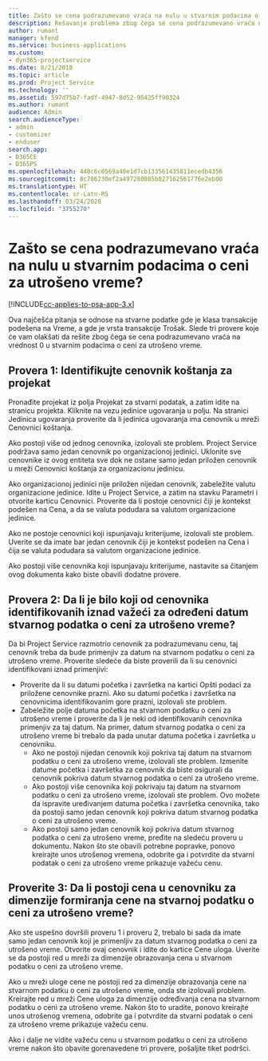 ```yaml
---
title: Zašto se cena podrazumevano vraća na nulu u stvarnim podacima o ceni za utrošeno vreme?
description: Rešavanje problema zbog čega se cena podrazumevano vraća na 0 u stvarnim podacima o ceni za utrošeno vreme.
author: rumant
manager: kfend
ms.service: business-applications
ms.custom:
- dyn365-projectservice
ms.date: 8/21/2018
ms.topic: article
ms.prod: Project Service
ms.technology: ''
ms.assetid: 597d75b7-fadf-4947-8d52-95425ff90324
ms.author: rumant
audience: Admin
search.audienceType:
- admin
- customizer
- enduser
search.app:
- D365CE
- D365PS
ms.openlocfilehash: 448c6c0569a40e1d7cb133561435811ecedb4356
ms.sourcegitcommit: 8c786230ef2a497280885b827162561776e2eb00
ms.translationtype: HT
ms.contentlocale: sr-Latn-RS
ms.lasthandoff: 03/24/2020
ms.locfileid: "3755270"
---
```

# <a name="why-is-the-price-defaulting-to-zero-on-time-cost-actuals"></a>Zašto se cena podrazumevano vraća na nulu u stvarnim podacima o ceni za utrošeno vreme?

[!INCLUDE[cc-applies-to-psa-app-3.x](../includes/cc-applies-to-psa-app-3x.md)]

Ova najčešća pitanja se odnose na stvarne podatke gde je klasa transakcije podešena na Vreme, a gde je vrsta transakcije Trošak. Slede tri provere koje će vam olakšati da rešite zbog čega se cena podrazumevano vraća na vrednost 0 u stvarnim podacima o ceni za utrošeno vreme.
 
## <a name="check-1-identify-the-cost-price-list-for-the-project"></a>Provera 1: Identifikujte cenovnik koštanja za projekat

Pronađite projekat iz polja Projekat za stvarni podatak, a zatim idite na stranicu projekta. Kliknite na vezu jedinice ugovaranja u polju. Na stranici Jedinica ugovaranja proverite da li jedinica ugovaranja ima cenovnik u mreži Cenovnici koštanja.

Ako postoji više od jednog cenovnika, izolovali ste problem. Project Service podržava samo jedan cenovnik po organizacionoj jedinici. Uklonite sve cenovnike iz ovog entiteta sve dok ne ostane samo jedan priložen cenovnik u mreži Cenovnici koštanja za organizacionu jedinicu.

Ako organizacionoj jedinici nije priložen nijedan cenovnik, zabeležite valutu organizacione jedinice. Idite u Project Service, a zatim na stavku Parametri i otvorite karticu Cenovnici. Proverite da li postoje cenovnici čiji je kontekst podešen na Cena, a da se valuta podudara sa valutom organizacione jedinice.
 
Ako ne postoje cenovnici koji ispunjavaju kriterijume, izolovali ste problem. Uverite se da imate bar jedan cenovnik čiji je kontekst podešen na Cena i čija se valuta podudara sa valutom organizacione jedinice.

Ako postoji više cenovnika koji ispunjavaju kriterijume, nastavite sa čitanjem ovog dokumenta kako biste obavili dodatne provere.

## <a name="check-2-are-any-of-the-price-lists-identified-above-valid-for-the-specific-date-of-the-time-cost-actual"></a>Provera 2: Da li je bilo koji od cenovnika identifikovanih iznad važeći za određeni datum stvarnog podatka o ceni za utrošeno vreme?

Da bi Project Service razmotrio cenovnik za podrazumevanu cenu, taj cenovnik treba da bude primenjiv za datum na stvarnom podatku o ceni za utrošeno vreme. Proverite sledeće da biste proverili da li su cenovnici identifikovani iznad primenjivi:

- Proverite da li su datumi početka i završetka na kartici Opšti podaci za priložene cenovnike prazni. Ako su datumi početka i završetka na cenovnicima identifikovanim gore prazni, izolovali ste problem. 
- Zabeležite polje datuma početka na stvarnom podatku o ceni za utrošeno vreme i proverite da li je neki od identifikovanih cenovnika primenjiv za taj datum. Na primer, datum stvarnog podatka o ceni za utrošeno vreme bi trebalo da pada unutar datuma početka i završetka u cenovniku. 
    - Ako ne postoji nijedan cenovnik koji pokriva taj datum na stvarnom podatku o ceni za utrošeno vreme, izolovali ste problem. Izmenite datume početka i završetka za cenovnik da biste osigurali da cenovnik pokriva datum stvarnog podatka o ceni za utrošeno vreme. 
    - Ako postoji više cenovnika koji pokrivaju taj datum na stvarnom podatku o ceni za utrošeno vreme, izolovali ste problem. Ovo možete da ispravite uređivanjem datuma početka i završetka cenovnika, tako da postoji samo jedan cenovnik koji pokriva datum stvarnog podatka o ceni za utrošeno vreme. 
    - Ako postoji samo jedan cenovnik koji pokriva datum stvarnog podatka o ceni za utrošeno vreme, pređite na sledeću proveru u dokumentu.
Nakon što ste obavili potrebne popravke, ponovo kreirajte unos utrošenog vremena, odobrite ga i potvrdite da stvarni podatak o ceni za utrošeno vreme prikazuje važeću cenu.

## <a name="check-3-is-there-a-price-in-the-price-list-for-the-pricing-dimensions-on-the-time-cost-actual"></a>Proverite 3: Da li postoji cena u cenovniku za dimenzije formiranja cene na stvarnoj podatku o ceni za utrošeno vreme?

Ako ste uspešno dovršili proveru 1 i proveru 2, trebalo bi sada da imate samo jedan cenovnik koji je primenljiv za datum stvarnog podatka o ceni za utrošeno vreme. Otvorite ovaj cenovnik i idite do kartice Cene uloga. Uverite se da postoji red u mreži za dimenzije obrazovanja cena u stvarnom podatku o ceni za utrošeno vreme.

Ako u mreži uloge cene ne postoji red za dimenzije obrazovanja cene na stvarnom podatku o ceni za utrošeno vreme, onda ste izolovali problem. Kreirajte red u mreži Cene uloga za dimenzije određivanja cena na stvarnom podatku o ceni za utrošeno vreme. Nakon što to uradite, ponovo kreirajte unos utrošenog vremena, odobrite ga i potvrdite da stvarni podatak o ceni za utrošeno vreme prikazuje važeću cenu.
 
Ako i dalje ne vidite važeću cenu u stvarnom podatku o ceni za utrošeno vreme nakon što obavite gorenavedene tri provere, pošaljite tiket podršci.



